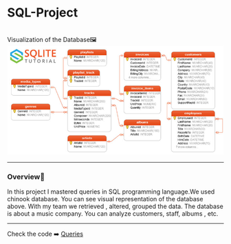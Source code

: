 # SQL-Project
<br>Visualization of the Database🖼️
<br>
<img src='chinook-data/database.jpg' />
<hr>
<h3>Overview🎵</h3>
In this project I mastered queries in SQL programming language.We used chinook database. You can see visual representation of the database above. With my team we retrieved , altered, grouped the data. The database is about a music company. You can analyze customers, staff, albums , etc. 
<hr>
Check the code ➡️ <a href="https://github.com/BAVI-BOOP/SQL-projects/blob/main/chinook-data/main.sql">Queries</a>
<br>


